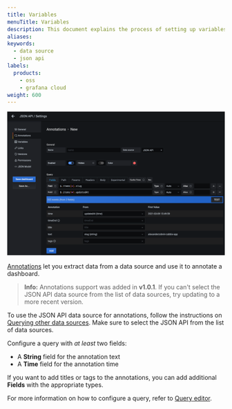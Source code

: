 ```yaml
---
title: Variables
menuTitle: Variables
description: This document explains the process of setting up variables using JSON API data source
aliases:
keywords:
  - data source
  - json api
labels:
  products:
    - oss
    - grafana cloud
weight: 600
---
```


![Annotations](https://raw.githubusercontent.com/grafana/grafana-json-datasource/main/docs/images/annotation.png)

[Annotations](https://grafana.com/docs/grafana/latest/dashboards/annotations) let you extract data from a data source and use it to annotate a dashboard.

> **Info:** Annotations support was added in **v1.0.1**. If you can't select the JSON API data source from the list of data sources, try updating to a more recent version.

To use the JSON API data source for annotations, follow the instructions on [Querying other data sources](https://grafana.com/docs/grafana/latest/dashboards/annotations/#querying-other-data-sources). Make sure to select the JSON API from the list of data sources.

Configure a query with _at least_ two fields:

- A **String** field for the annotation text
- A **Time** field for the annotation time

If you want to add titles or tags to the annotations, you can add additional **Fields** with the appropriate types.

For more information on how to configure a query, refer to [Query editor](query-editor.md).
